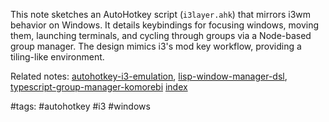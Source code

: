 This note sketches an AutoHotkey script (`i3layer.ahk`) that mirrors i3wm behavior on Windows. It details keybindings for focusing windows, moving them, launching terminals, and cycling through groups via a Node-based group manager. The design mimics i3's mod key workflow, providing a tiling-like environment.

Related notes: [autohotkey-i3-emulation](autohotkey-i3-emulation.md), [lisp-window-manager-dsl](lisp-window-manager-dsl.md), [typescript-group-manager-komorebi](typescript-group-manager-komorebi.md) [index](../../unique/index.md)

#tags: #autohotkey #i3 #windows
